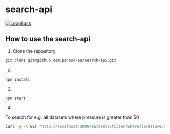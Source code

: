 # search-api

[![LoopBack](https://github.com/strongloop/loopback-next/raw/master/docs/site/imgs/branding/Powered-by-LoopBack-Badge-(blue)-@2x.png)](http://loopback.io/)

## How to use the search-api

1. Clone the repository

```bash
git clone git@github.com:panosc-eu/search-api.git
```

2.

```bash
npm install
```

3.
```bash
npm start
```

4.
To search for e.g. all datasets where pressure is greater than 50
```bash
curl -g -X GET "http://localhost:3000/datasets?filter[where][pressure.value][gt]=50&filter[limit]=10&filter[skip]=0" -H "accept: application/json"
```

